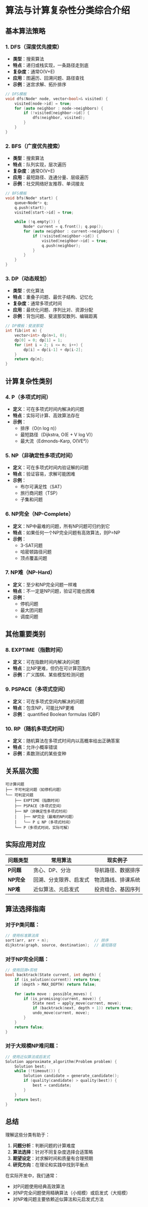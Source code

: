 # 算法与计算复杂性分类综合介绍

## 基本算法策略

### 1. **DFS（深度优先搜索）**
- **类型**：搜索算法
- **特点**：递归或栈实现，一条路径走到底
- **复杂度**：通常O(V+E)
- **应用**：图遍历、回溯问题、路径查找
- **示例**：迷宫求解、拓扑排序

```c
// DFS模板
void dfs(Node* node, vector<bool>& visited) {
    visited[node->id] = true;
    for (auto neighbor : node->neighbors) {
        if (!visited[neighbor->id]) {
            dfs(neighbor, visited);
        }
    }
}
```

### 2. **BFS（广度优先搜索）**
- **类型**：搜索算法
- **特点**：队列实现，层次遍历
- **复杂度**：通常O(V+E)
- **应用**：最短路径、连通分量、层级遍历
- **示例**：社交网络好友推荐、单词接龙

```c
// BFS模板
void bfs(Node* start) {
    queue<Node*> q;
    q.push(start);
    visited[start->id] = true;
    
    while (!q.empty()) {
        Node* current = q.front(); q.pop();
        for (auto neighbor : current->neighbors) {
            if (!visited[neighbor->id]) {
                visited[neighbor->id] = true;
                q.push(neighbor);
            }
        }
    }
}
```

### 3. **DP（动态规划）**
- **类型**：优化算法
- **特点**：重叠子问题、最优子结构、记忆化
- **复杂度**：通常多项式时间
- **应用**：最优化问题、序列比对、资源分配
- **示例**：背包问题、斐波那契数列、编辑距离

```c
// DP模板：斐波那契
int fib(int n) {
    vector<int> dp(n+1, 0);
    dp[0] = 0; dp[1] = 1;
    for (int i = 2; i <= n; i++) {
        dp[i] = dp[i-1] + dp[i-2];
    }
    return dp[n];
}
```

## 计算复杂性类别

### 4. **P（多项式时间）**
- **定义**：可在多项式时间内解决的问题
- **特点**：实际可计算、高效算法存在
- **示例**：
  - 排序（O(n log n)）
  - 最短路径（Dijkstra, O(E + V log V)）
  - 最大流（Edmonds-Karp, O(VE²)）

### 5. **NP（非确定性多项式时间）**
- **定义**：可在多项式时间内验证解的问题
- **特点**：验证容易，求解可能困难
- **示例**：
  - 布尔可满足性（SAT）
  - 旅行商问题（TSP）
  - 子集和问题

### 6. **NP完全（NP-Complete）**
- **定义**：NP中最难的问题，所有NP问题可归约到它
- **特点**：如果任何一个NP完全问题有高效算法，则P=NP
- **示例**：
  - 3-SAT问题
  - 哈密顿路径问题
  - 顶点覆盖问题

### 7. **NP难（NP-Hard）**
- **定义**：至少和NP完全问题一样难
- **特点**：不一定是NP问题，验证可能也困难
- **示例**：
  - 停机问题
  - 最大团问题
  - 调度问题

## 其他重要类别

### 8. **EXPTIME（指数时间）**
- **定义**：可在指数时间内解决的问题
- **特点**：比NP更难，但仍在可计算范围内
- **示例**：广义围棋、某些模型检测问题

### 9. **PSPACE（多项式空间）**
- **定义**：可在多项式空间内解决的问题
- **特点**：包含NP，可能比NP更难
- **示例**： quantified Boolean formulas (QBF)

### 10. **RP（随机多项式时间）**
- **定义**：随机算法在多项式时间内以高概率给出正确答案
- **特点**：允许小概率错误
- **示例**：素数测试的某些变种

## 关系层次图

```
可计算问题
├── 不可判定问题（如停机问题）
└── 可判定问题
    ├── EXPTIME（指数时间）
    ├── PSPACE（多项式空间）
    ├── NP（非确定性多项式时间）
    │   ├── NP完全（最难的NP问题）
    │   └── P ⊆ NP（多项式时间）
    └── P（多项式时间，实际可解）
```

## 实际应用对应

| 问题类型   | 常用算法               | 现实例子           |
| ---------- | ---------------------- | ------------------ |
| **P问题**  | 贪心、DP、分治         | 导航路径、数据排序 |
| **NP完全** | 回溯、分支限界、启发式 | 物流路线、排课系统 |
| **NP难**   | 近似算法、元启发式     | 投资组合、基因序列 |

## 算法选择指南

### 对于P类问题：
```c
// 使用标准算法库
sort(arr, arr + n);                    // 排序
dijkstra(graph, source, destination);  // 最短路径
```

### 对于NP完全问题：
```c
// 使用回溯+剪枝
bool backtrack(State current, int depth) {
    if (is_solution(current)) return true;
    if (depth > MAX_DEPTH) return false;
    
    for (auto move : possible_moves) {
        if (is_promising(current, move)) {
            State next = apply_move(current, move);
            if (backtrack(next, depth + 1)) return true;
            undo_move(current, move);
        }
    }
    return false;
}
```

### 对于大规模NP难问题：
```c
// 使用近似算法或启发式
Solution approximate_algorithm(Problem problem) {
    Solution best;
    while (!timeout()) {
        Solution candidate = generate_candidate();
        if (quality(candidate) > quality(best)) {
            best = candidate;
        }
    }
    return best;
}
```

## 总结

理解这些分类有助于：
1. **问题分析**：判断问题的计算难度
2. **算法选择**：针对不同复杂度选择合适策略
3. **期望设定**：对求解时间和质量有合理预期
4. **研究方向**：在理论和实践中找到平衡点

在实际开发中，我们通常：
- 对P问题使用经典高效算法
- 对NP完全问题使用精确算法（小规模）或启发式（大规模）
- 对NP难问题主要依赖近似算法和元启发式方法